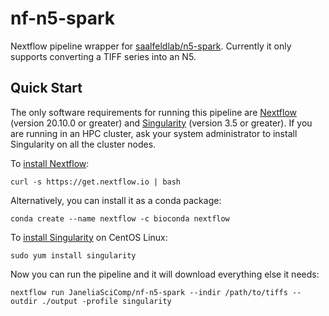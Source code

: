 # nf-n5-spark

Nextflow pipeline wrapper for [saalfeldlab/n5-spark](https://github.com/saalfeldlab/n5-spark/). Currently it only supports converting a TIFF series into an N5.

## Quick Start

The only software requirements for running this pipeline are [Nextflow](https://www.nextflow.io) (version 20.10.0 or greater) and [Singularity](https://sylabs.io) (version 3.5 or greater). If you are running in an HPC cluster, ask your system administrator to install Singularity on all the cluster nodes.

To [install Nextflow](https://www.nextflow.io/docs/latest/getstarted.html):

    curl -s https://get.nextflow.io | bash 

Alternatively, you can install it as a conda package:

    conda create --name nextflow -c bioconda nextflow

To [install Singularity](https://sylabs.io/guides/3.7/admin-guide/installation.html) on CentOS Linux:

    sudo yum install singularity

Now you can run the pipeline and it will download everything else it needs:

    nextflow run JaneliaSciComp/nf-n5-spark --indir /path/to/tiffs --outdir ./output -profile singularity
